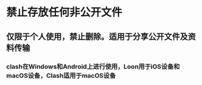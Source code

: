 # 禁止存放任何非公开文件

## 仅限于个人使用，禁止删除。适用于分享公开文件及资料传输

### clash在Windows和Android上进行使用，Loon用于iOS设备和macOS设备，Clash适用于macOS设备

